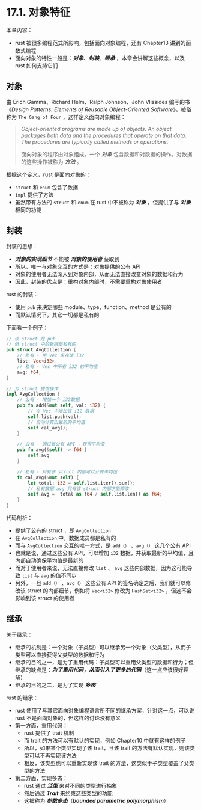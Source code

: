 # 17.1. 对象特征

本章内容：

- rust 被很多编程范式所影响，包括面向对象编程，还有 Chapter13 讲到的函数式编程
- 面向对象的特性一般是：***对象***、***封装***、***继承*** ，本章会讲解这些概念，以及 rust 如何支持它们



## 对象

由 Erich Gamma、Richard Helm、Ralph Johnson、John Vlissides 编写的书《*Design Patterns: Elements of Reusable Object-Oriented Software*》，被俗称为 `The Gang of Four` ，这样定义面向对象编程：

>*Object-oriented programs are made up of objects. An object packages both data and the procedures that operate on that data. The procedures are typically called methods or operations.*
>
>面向对象的程序由对象组成。一个 ***对象*** 包含数据和对数据的操作。对数据的这些操作被称为 ***方法*** 。

根据这个定义，rust 是面向对象的：

- `struct` 和 `enum` 包含了数据
- `impl` 提供了方法
- 虽然带有方法的 `struct` 和 `enum` 在 rust 中不被称为 ***对象*** ，但提供了与 ***对象*** 相同的功能



## 封装

封装的思想：

- ***对象的实现细节*** 不能被 ***对象的使用者*** 获取到
- 所以，唯一与对象交互的方式是：对象提供的公有 API
- 对象的使用者无法深入到对象内部，从而无法直接改变对象的数据和行为
- 因此，封装的优点是：重构对象内部时，不需要重构对象使用者

rust 的封装：

- 使用 `pub` 来决定哪些 module、type、function、method 是公有的
- 而默认情况下，其它一切都是私有的

下面看一个例子：

```rust
// 该 struct 是 pub
// 但 struct 中的数据是私有的
pub struct AvgCollection {
    // 私有 - 用 Vec 来存储 i32
	list: Vec<i32>,
    // 私有 - Vec 中所有 i32 的平均值
	avg: f64,
}

// 为 struct 提供操作
impl AvgCollection {
    // 公有 - 增加一个 i32数据
	pub fn add(&mut self, val: i32) {
        // 在 Vec 中增加该 i32 数据
		self.list.push(val);
        // 自动计算出最新的平均值
		self.cal_avg();
	}

    // 公有 - 通过该公有 API ，获得平均值
	pub fn avg(&self) -> f64 {
		self.avg
	}

    // 私有 - 只有该 struct 内部可以计算平均值
	fn cal_avg(&mut self) {
		let total: i32 = self.list.iter().sum();
        // 私有数据 avg 只有该 struct 内部才能修改
		self.avg =  total as f64 / self.list.len() as f64;	
	}
}
```

代码剖析：

- 提供了公有的 struct ，即 `AvgCollection`
- 在 `AvgCollection` 中，数据成员都是私有的
- 而与 `AvgCollection` 交互的唯一方式，是 `add（）` 、`avg（）` 这几个公有 API
- 也就是说，通过这些公有 API，可以增加 `i32` 数据，并获取最新的平均值，且内部自动确保平均值是最新的
- 而对于使用者来说，无法直接修改 `list` 、 `avg` 这些内部数据，因为这可能导致 `list` 与 `avg` 的值不同步
- 另外，一旦 `add（）` 、`avg（）` 这些公有 API 的签名确定之后，我们就可以修改该 struct 的内部细节，例如将 `Vec<i32>` 修改为 `HashSet<i32>` ，但这不会影响到该 struct 的使用者



## 继承

关于继承：

- 继承的机制是：一个对象（子类型）可以继承另一个对象（父类型），从而子类型可以直接获得父类型的数据和行为
- 继承的目的之一，是为了重用代码：子类型可以重用父类型的数据和行为；但继承的缺点是：***为了重用代码，从而引入了更多的代码***（这一点应该很好理解）
- 继承的目的之二，是为了实现 ***多态***

rust 的继承：

- rust 使用了与其它面向对象编程语言所不同的继承方案，针对这一点，可以说 rust 不是面向对象的，但这样的讨论没有意义
- 第一方面，重用代码：
    - rust 提供了 trait 机制
    - 而 trait 的方法可以有默认的实现，例如 Chapter10 中就有这样的例子
    - 所以，如果某个类型实现了该 trait，且该 trait 的方法有默认实现，则该类型可以不再实现该方法
    - 相反，该类型也可以重新实现该 trait 的方法，这类似于子类型覆盖了父类型的方法
- 第二方面，实现多态：
    - rust 通过 ***泛型*** 来对不同的类型进行抽象
    - 然后通过 ***Trait*** 来约束这些类型的功能
    - 这被称为 ***参数多态***（***bounded parametric polymorphism***）

